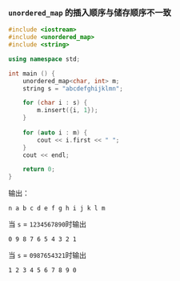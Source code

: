 ### `unordered_map` 的插入顺序与储存顺序不一致

```C++
#include <iostream>
#include <unordered_map>
#include <string>

using namespace std;

int main () {
    unordered_map<char, int> m;
    string s = "abcdefghijklmn";

    for (char i : s) {
        m.insert({i, 1});
    }
    
    for (auto i : m) {
        cout << i.first << " ";
    }
    cout << endl;

    return 0;
}
```

输出：
```
n a b c d e f g h i j k l m 
```

当 `s` = `1234567890`时输出
```
0 9 8 7 6 5 4 3 2 1 
```

当 `s` = `0987654321`时输出
```
1 2 3 4 5 6 7 8 9 0
```